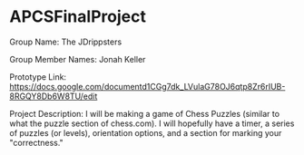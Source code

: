 # APCSFinalProject
Group Name: The JDrippsters

Group Member Names: Jonah Keller

Prototype Link: https://docs.google.com/documentd1CGg7dk_LVulaG78OJ6qtp8Zr6rIUB-8RGQY8Db6W8TU/edit

Project Description: I will be making a game of Chess Puzzles (similar to what the puzzle section of chess.com). I will hopefully have a timer, a series of puzzles (or levels), orientation options, and a section for marking your "correctness."
